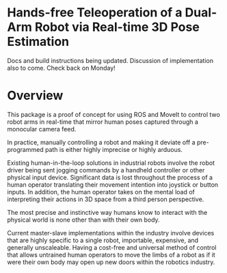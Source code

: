# Hands-free Teleoperation of a Dual-Arm Robot via Real-time 3D Pose Estimation


Docs and build instructions being updated. Discussion of implementation also to come. Check back on Monday!

# Overview

This package is a proof of concept for using ROS and MoveIt to control two robot arms in real-time that mirror human poses captured through a monocular camera feed. 

In practice, manually controlling a robot and making it deviate off a pre-programmed path is either highly imprecise or highly arduous.

Existing human-in-the-loop solutions in industrial robots involve the robot driver being sent jogging commands by a handheld controller or other physical input device. Significant data is lost throughout the process of a human operator translating their movement intention into joystick or button inputs. In addition, the human operator takes on the mental load of interpreting their actions in 3D space from a third person perspective.

The most precise and instinctive way humans know to interact with the physical world is none other than with their own body. 

Current master-slave implementations within the industry involve devices that are highly specific to a single robot, importable, expensive, and generally unscaleable. Having a cost-free and universal method of control that allows untrained human operators to move the limbs of a robot as if it were their own body may open up new doors within the robotics industry.
